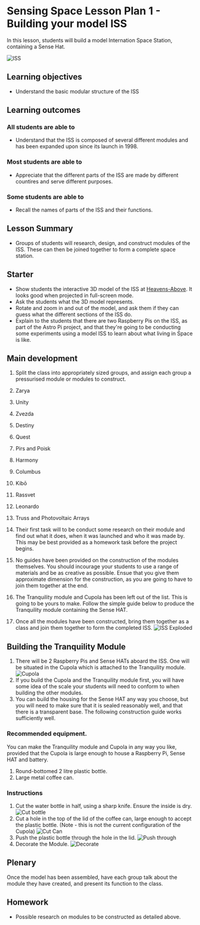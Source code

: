 # Sensing Space Lesson Plan 1 - Building your model ISS

In this lesson, students will build a model Internation Space Station, containing a Sense Hat.

![ISS](https://upload.wikimedia.org/wikipedia/commons/thumb/0/04/International_Space_Station_after_undocking_of_STS-132.jpg/1024px-International_Space_Station_after_undocking_of_STS-132.jpg)

## Learning objectives

- Understand the basic modular structure of the ISS

## Learning outcomes

### All students are able to

- Understand that the ISS is composed of several different modules and has been expanded upon since its launch in 1998.

### Most students are able to

- Appreciate that the different parts of the ISS are made by different countires and serve different purposes.

### Some students are able to

- Recall the names of parts of the ISS and their functions.


## Lesson Summary

- Groups of students will research, design, and construct modules of the ISS. These can then be joined together to form a complete space station.

## Starter

- Show students the interactive 3D model of the ISS at [Heavens-Above](http://www.heavens-above.com/ISS_3D.aspx). It looks good when projected in full-screen mode.
- Ask the students what the 3D model represents.
- Rotate and zoom in and out of the model, and ask them if they can guess what the different sections of the ISS do.
- Explain to the students that there are two Raspberry Pis on the ISS, as part of the Astro Pi project, and that they're going to be conducting some experiments using a model ISS to learn about what living in Space is like.

## Main development

1. Split the class into appropriately sized groups, and assign each group a pressurised module or modules to construct.
  1. Zarya
  2. Unity
  3. Zvezda
  4. Destiny
  5. Quest
  6. Pirs and Poisk
  7. Harmony
  8. Columbus
  9. Kibō
  10. Rassvet
  11. Leonardo
  12. Truss and Photovoltaic Arrays

1. Their first task will to be conduct some research on their module and find out what it does, when it was launched and who it was made by. This may be best provided as a homework task before the project begins.

2. No guides have been provided on the construction of the modules themselves. You should incourage your students to use a range of materials and be as creative as possible. Ensue that you give them approximate dimension for the construction, as you are going to have to join them together at the end.

3. The Tranquility module and Cupola has been left out of the list. This is going to be yours to make. Follow the simple guide below to produce the Tranquility module containing the Sense HAT.

4. Once all the modules have been constructed, bring them together as a class and join them together to form the completed ISS.
![ISS Exploded](https://upload.wikimedia.org/wikipedia/commons/thumb/6/6f/ISS_configuration_2011-05_en.svg/1000px-ISS_configuration_2011-05_en.svg.png)

## Building the Tranquility Module
1. There will be 2 Raspberry Pis and Sense HATs aboard the ISS. One will be situated in the Cupola which is attached to the Tranquility module.
![Cupola](https://upload.wikimedia.org/wikipedia/commons/thumb/2/22/STS130_cupola_view1.jpg/1024px-STS130_cupola_view1.jpg)
1. If you build the Cupola and the Tranquility module first, you will have some idea of the scale your students will need to conform to when building the other modules.
2. You can build the housing for the Sense HAT any way you choose, but you will need to make sure that it is sealed reasonably well, and that there is a transparent base. The following construction guide works sufficiently well. 

### Recommended equipment.

You can make the Tranquility module and Cupola in any way you like, provided that the Cupola is large enough to house a Raspberry Pi, Sense HAT and battery.

1. Round-bottomed 2 litre plastic bottle.
1. Large metal coffee can.

### Instructions
1. Cut the water bottle in half, using a sharp knife. Ensure the inside is dry.
![Cut bottle](images/cut_bottle.jpg)
1. Cut a hole in the top of the lid of the coffee can, large enough to accept the plastic bottle. (Note - this is not the current configuration of the Cupola)
![Cut Can](images/cut_can.jpg)
1. Push the plastic bottle through the hole in the lid.
![Push through](images/push_through.jpg)
1. Decorate the Module.
![Decorate](images/decorate.jpg)

## Plenary

Once the model has been assembled, have each group talk about the module they have created, and present its function to the class.

## Homework
- Possible research on modules to be constructed as detailed above.
